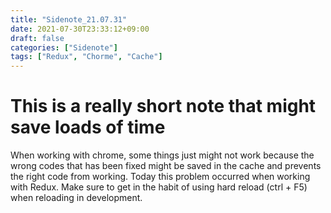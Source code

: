 ```yaml
---
title: "Sidenote_21.07.31"
date: 2021-07-30T23:33:12+09:00
draft: false
categories: ["Sidenote"]
tags: ["Redux", "Chorme", "Cache"]
---
```


# This is a really short note that might save loads of time

When working with chrome, some things just might not work because the wrong codes that has been fixed might be saved in the cache and prevents the right code from working. Today this problem occurred when working with Redux. Make sure to get in the habit of using hard reload (ctrl + F5) when reloading in development.
